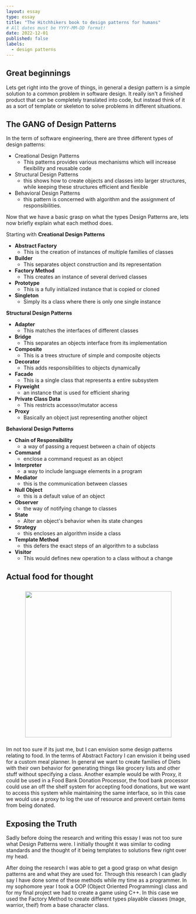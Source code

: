 ```yaml
---
layout: essay
type: essay
title: "The Hitchhikers book to design patterns for humans"
# All dates must be YYYY-MM-DD format!
date: 2022-12-01
published: false
labels:
  - design patterns
--- 
```

<h2> Great beginnings </h2>
Lets get right into the grove of things, in general a design pattern is a simple solution to a common problem in software design. It really isn't a finished product that can be completely translated into code, but instead think of it as a sort of template or skeleton to solve problems in different situations. 

<h2> The GANG of Design Patterns </h2>
In the term of software engineering, there are three different types of design patterns:

* Creational Design Patterns
  * This patterns provides various mechanisms which will increase flexibility and reusable code
* Structural Design Patterns
  * this shows how to create objects and classes into larger structures, while keeping these structures efficient and flexible
* Behavioral Design Patterns 
  * this pattern is concerned with algorithm and the assignment of responsibilities.

    
Now that we have a basic grasp on what the types Design Patterns are, lets now briefly explain what each method does.

Starting with **Creational Design Patterns**
* **Abstract Factory**
  * This is the creation of instances of multiple families of classes
* **Builder**
  * This separates object construction and its representation
* **Factory Method**
  * This creates an instance of several derived classes
* **Prototype**
  * This is a fully initialized instance that is copied or cloned
* **Singleton**
  * Simply its a class where there is only one single instance

**Structural Design Patterns**
* **Adapter**
  *  This matches the interfaces of different classes
* **Bridge**
  *   This separates an objects interface from its implementation
* **Composite**
  * This is a trees structure of simple and composite objects
* **Decorator**
  * This adds responsibilities to objects dynamically
* **Facade**
  * This is a single class that represents a entire subsystem
* **Flyweight**
  * an instance that is used for efficient sharing
* **Private Class Data**
  * This restricts accessor/mutator access
* **Proxy**
  * Basically an object just representing another object

**Behavioral Design Patterns**
* **Chain of Responsibility**
  * a way of passing a request between a chain of objects
* **Command**
  * enclose a command request as an object
* **Interpreter**
  * a way to include language elements in a program
* **Mediator**
  * this is the communication between classes
* **Null Object**
  * this is a default value of an object
* **Observer**
  * the way of notifying change to classes
* **State**
  * Alter an object's behavior when its state changes
* **Strategy**
  * this encloses an algorithm inside a class
* **Template Method**
  * this defers the exact steps of an algorithm to a subclass
* **Visitor**
  * This would defines new operation to a class without a change

<h2> Actual food for thought </h2>

<center><img src="https://thumbs.gfycat.com/WhimsicalOpulentAruanas-size_restricted.gif" width="400" style="margin: 10px; align-items: center"> </center>

Im not too sure if its just me, but I can envision some design patterns relating to food. In the terms of Abstract Factory I can envision it being used for a custom meal planner. In general we want to create families of Diets with their own behavior for generating things like grocery lists and other stuff without specifying a class. Another example would be with Proxy, it could be used in a Food Bank Donation Processor, the food bank processor could use an off the shelf system for accepting food donations, but we want to access this system while maintaining the same interface, so in this case we would use a proxy to log the use of resource and prevent certain items from being donated.

<h2> Exposing the Truth </h2>
Sadly before doing the research and writing this essay I was not too sure what Design Patterns were. I initially thought it was similar to coding standards and the thought of it being templates to solutions flew right over my head.

After doing the research I was able to get a good grasp on what design patterns are and what they are used for. Through this research I can gladly say I have done some of these methods while my time as a programmer. In my sophomore year I took a OOP (Object Oriented Programming) class and for my final project we had to create a game using C++. In this case we used the Factory Method to create different types playable classes (mage, warrior, theif) from a base character class.

